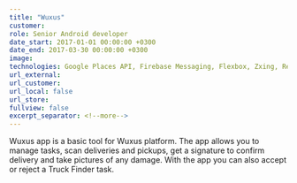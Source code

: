 ```yaml
---
title: "Wuxus"
customer:
role: Senior Android developer
date_start: 2017-01-01 00:00:00 +0300
date_end: 2017-03-30 00:00:00 +0300
image: 
technologies: Google Places API, Firebase Messaging, Flexbox, Zxing, Retrofit, Butterknife, Picasso
url_external: 
url_customer:
url_local: false
url_store: 
fullview: false
excerpt_separator: <!--more-->
---
```

Wuxus app is a basic tool for Wuxus platform. The app allows you to manage tasks, scan deliveries and pickups, get a signature to confirm delivery and take pictures of any damage. With the app you can also accept or reject a Truck Finder task.